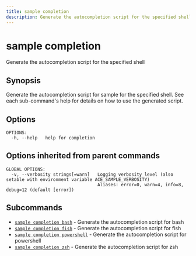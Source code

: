 ```yaml
---
title: sample completion
description: Generate the autocompletion script for the specified shell
---
```


<!--
This documentation is auto generated by a script.
Please do not edit this file directly.
-->

<!-- markdownlint-disable-next-line single-title -->
# sample completion

Generate the autocompletion script for the specified shell

## Synopsis

Generate the autocompletion script for sample for the specified shell.
See each sub-command's help for details on how to use the generated script.


## Options

```plaintext
OPTIONS:
  -h, --help   help for completion
```

## Options inherited from parent commands

```plaintext
GLOBAL OPTIONS:
  -v, --verbosity strings[=warn]   Logging verbosity level (also setable with environment variable ACE_SAMPLE_VERBOSITY)
                                   Aliases: error=0, warn=4, info=8, debug=12 (default [error])
```

## Subcommands

- [`sample completion bash`](bash.md) - Generate the autocompletion script for bash
- [`sample completion fish`](fish.md) - Generate the autocompletion script for fish
- [`sample completion powershell`](powershell.md) - Generate the autocompletion script for powershell
- [`sample completion zsh`](zsh.md) - Generate the autocompletion script for zsh
